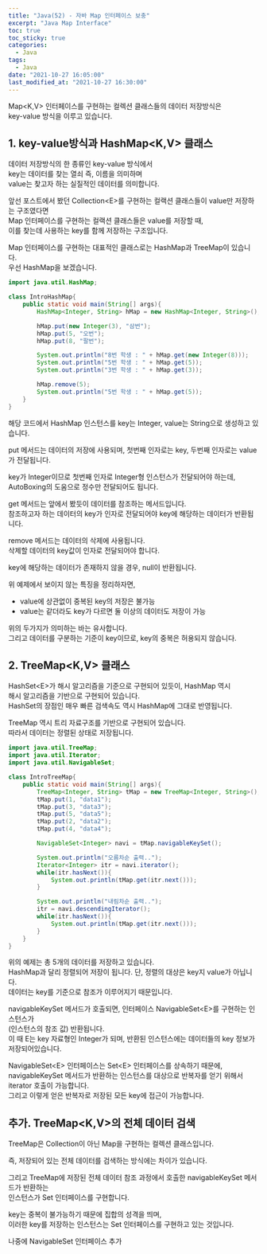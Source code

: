 ```yaml
---
title: "Java(52) - 자바 Map 인터페이스 보충"
excerpt: "Java Map Interface"
toc: true
toc_sticky: true
categories:
  - Java
tags:
  - Java
date: "2021-10-27 16:05:00"
last_modified_at: "2021-10-27 16:30:00"
---
```


Map\<K,V\> 인터페이스를 구현하는 컬렉션 클래스들의 데이터 저장방식은<br/>
key-value 방식을 이루고 있습니다.<br/>

## 1. key-value방식과 HashMap<K,V> 클래스

데이터 저장방식의 한 종류인 key-value 방식에서<br/>
key는 데이터를 찾는 열쇠 즉, 이름을 의미하며<br/>
value는 찾고자 하는 실질적인 데이터를 의미합니다.<br/>

앞선 포스트에서 봤던 Collection\<E\>를 구현하는 컬랙션 클래스들이 value만 저장하는 구조였다면<br/>
Map 인터페이스를 구현하는 컬랙션 클래스들은 value를 저장할 때,<br/>
이를 찾는데 사용하는 key를 함께 저장하는 구조입니다.<br/>

Map 인터페이스를 구현하는 대표적인 클래스로는 HashMap과 TreeMap이 있습니다.<br/>
우선 HashMap을 보겠습니다.<br/>

```java
import java.util.HashMap;

class IntroHashMap{
    public static void main(String[] args){
        HashMap<Integer, String> hMap = new HashMap<Integer, String>();

        hMap.put(new Integer(3), "삼번");
        hMap.put(5, "오번");
        hMap.put(8, "팔번");

        System.out.println("8번 학생 : " + hMap.get(new Integer(8)));
        System.out.println("5번 학생 : " + hMap.get(5));
        System.out.println("3번 학생 : " + hMap.get(3));

        hMap.remove(5);
        System.out.println("5번 학생 : " + hMap.get(5));
    }
}
```

해당 코드에서 HashMap 인스턴스를 key는 Integer, value는 String으로 생성하고 있습니다.<br/>

put 메서드는 데이터의 저장에 사용되며, 첫번째 인자로는 key, 두번째 인자로는 value가 전달됩니다.<br/>

key가 Integer이므로 첫번째 인자로 Integer형 인스턴스가 전달되어야 하는데,<br/>
AutoBoxing의 도움으로 정수만 전달되어도 됩니다.<br/>

get 메서드는 앞에서 봤듯이 데이터를 참조하는 메서드입니다.<br/>
참조하고자 하는 데이터의 key가 인자로 전달되어야 key에 해당하는 데이터가 반환됩니다.<br/>

remove 메서드는 데이터의 삭제에 사용됩니다.<br/>
삭제할 데이터의 key값이 인자로 전달되어야 합니다.<br/>

key에 해당하는 데이터가 존재하지 않을 경우, null이 반환됩니다.<br/>

위 예제에서 보이지 않는 특징을 정리하자면,<br/>

- value에 상관없이 중복된 key의 저장은 불가능
- value는 같더라도 key가 다르면 둘 이상의 데이터도 저장이 가능

위의 두가지가 의미하는 바는 유사합니다.<br/>
그리고 데이터를 구분하는 기준이 key이므로, key의 중복은 허용되지 않습니다.<br/>

## 2. TreeMap<K,V> 클래스

HashSet\<E\>가 해시 알고리즘을 기준으로 구현되어 있듯이, HashMap 역시<br/>
해시 알고리즘을 기반으로 구현되어 있습니다.<br/>
HashSet의 장점인 매우 빠른 검색속도 역시 HashMap에 그대로 반영됩니다.<br/>

TreeMap 역시 트리 자료구조를 기반으로 구현되어 있습니다.<br/>
따라서 데이터는 정렬된 상태로 저장됩니다.<br/>

```java
import java.util.TreeMap;
import java.util.Iterator;
import java.util.NavigableSet;

class IntroTreeMap{
    public static void main(String[] args){
        TreeMap<Integer, String> tMap = new TreeMap<Integer, String>();
        tMap.put(1, "data1");
        tMap.put(3, "data3");
        tMap.put(5, "data5");
        tMap.put(2, "data2");
        tMap.put(4, "data4");

        NavigableSet<Integer> navi = tMap.navigableKeySet();

        System.out.println("오름차순 출력..");
        Iterator<Integer> itr = navi.iterator();
        while(itr.hasNext()){
            System.out.println(tMap.get(itr.next()));
        }

        System.out.println("내림차순 출력..");
        itr = navi.descendingIterator();
        while(itr.hasNext()){
            System.out.println(tMap.get(itr.next()));
        }
    }
}
```

위의 예제는 총 5개의 데이터를 저장하고 있습니다.<br/>
HashMap과 달리 정렬되어 저장이 됩니다. 단, 정렬의 대상은 key지 value가 아닙니다.<br/>
데이터는 key를 기준으로 참조가 이루어지기 때문입니다.<br/>

navigableKeySet 메서드가 호출되면, 인터페이스 NavigableSet\<E\>를 구현하는 인스턴스가<br/>
(인스턴스의 참조 값) 반환됩니다.<br/>
이 때 E는 key 자료형인 Integer가 되며, 반환된 인스턴스에는 데이터들의 key 정보가 저장되어있습니다.<br/>

NavigableSet\<E\> 인터페이스는 Set\<E\> 인터페이스를 상속하기 때문에,<br/>
navigableKeySet 메서드가 반환하는 인스턴스를 대상으로 반복자를 얻기 위해서 iterator 호출이 가능합니다.<br/>
그리고 이렇게 얻은 반복자로 저장된 모든 key에 접근이 가능합니다.<br/>

## 추가. TreeMap<K,V>의 전체 데이터 검색

TreeMap은 Collection이 아닌 Map을 구현하는 컬렉션 클래스입니다.<br/>

즉, 저장되어 있는 전체 데이터를 검색하는 방식에는 차이가 있습니다.<br/>

그리고 TreeMap에 저장된 전체 데이터 참조 과정에서 호출한 navigableKeySet 메서드가 반환하는<br/>
인스턴스가 Set 인터페이스를 구현합니다.<br/>

key는 중복이 불가능하기 때문에 집합의 성격을 띄며,<br/>
이러한 key를 저장하는 인스턴스는 Set 인터페이스를 구현하고 있는 것입니다.<br/>

나중에 NavigableSet 인터페이스 추가

